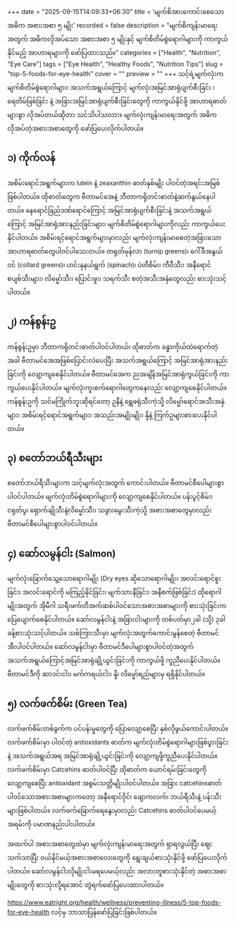 +++
date = "2025-09-15T14:09:33+06:30"
title = 'မျက်စိအားကောင်းစေသော အဓိက အစားအစာ ၅ မျိုး'
recorded = false
description = "မျက်စိကျန်းမာရေးအတွက် အဓိကလိုအပ်သော အစားအစာ ၅ မျိုးနှင့် မျက်စိတိမ်စွဲရောဂါများကို ကာကွယ်နိုင်မည့် အာဟာရများကို ဖော်ပြထားသည်။"
categories = ["Health", "Nutrition", "Eye Care"]
tags = ["Eye Health", "Healthy Foods", "Nutrition Tips"]
slug = "top-5-foods-for-eye-health"
cover = ""
preview = ""
+++
သင့်ရဲ့မျက်လုံးက မျက်စိတိမ်စွဲရောဂါများ၊ အသက်အရွယ်ကြောင့် မျက်လုံးအမြင်အာရုံပျက်စီးခြင်း ၊ ရေတိမ်ဖြစ်ခြင်း နဲ့ အခြားအမြင်အာရုံပျက်စီးခြင်းတွေကို ကာကွယ်နိုင်ဖို့ အာဟာရဓာတ်များစွာ လိုအပ်တယ်ဆိုတာ သင်သိပါသလား။ မျက်လုံးကျန်းမာရေးအတွက် အဓိက လိုအပ်တဲ့အစားအစာတွေကို ဖော်ပြပေးလိုက်ပါတယ်။

## ၁) ကိုက်လန်
အစိမ်းရောင်အရွက်များက lutein နဲ့ zeaxanthin ဓာတ်နှစ်မျိုး ပါဝင်တဲ့အရင်းအမြစ်ဖြစ်ပါတယ်။ ထိုဓာတ်တွေက ဗီတာမင်အေနဲ့ ဘီတာကရိုတင်းဓာတ်နဲ့ဆက်နွယ်နေပါတယ်။ နေရောင်ခြည်ဒဏ်ရောင်ကြောင့် အမြင်အာရုံပျက်စီးခြင်းနဲ့ အသက်အရွယ်ကြောင့် အမြင်အာရုံအားနည်းခြင်းများ၊ မျက်စိတိမ်စွဲရောဂါများကိုလည်း ကာကွယ်ပေးနိုင်ပါတယ်။ အစိမ်းရင့်ရောင်အရွက်များမှာလည်း မျက်လုံးကျန်းမာစေတဲ့အခြားသော အာဟာရဓာတ်တွေပါဝင်ပါသေးတယ်။ တရုတ်မုန်လာ (turnip greens)၊ ဂေါ်ဖီအနွယ်ဝင် (collard greens)၊ ဟင်းနုနယ်ရွက် (spinach)၊ ပဲတီစိမ်း၊ ကီဝီသီး၊ အနီရောင်စပျစ်သီးများ၊ လိမ္မော်သီး၊ ပြောင်းဖူး၊ သရက်သီး စတဲ့အသီးအနှံတွေလည်း စားသုံးသင့်ပါတယ်။

## ၂) ကန်စွန်းဥ
ကန်စွန်းဥမှာ ဘီတာကရိုတင်းဓာတ်ပါဝင်ပါတယ်၊ ထိုဓာတ်က ခန္ဓာကိုယ်ထဲရောက်တဲ့အခါ ဗီတာမင်အေအဖြစ်ပြောင်းလဲပေးပြီး အသက်အရွယ်ကြောင့် အမြင်အာရုံအားနည်းခြင်းကို လျော့ကျစေနိုင်ပါတယ်။ ဗီတာမင်အေက ညအချိန်အမြင်အာရုံကွယ်ခြင်းကို ကာကွယ်ပေးနိုင်ပါတယ်။ မျက်လုံးကူးစက်ရောဂါတွေကနေလည်း လျော့ကျစေနိုင်ပါတယ်။ ကန်စွန်းဥကို သင်မကြိုက်ဘူးဆိုရင်တော့ ဥနီနဲ့ ရွှေဖရုံသီးကဲ့သို့ လိမ္မော်ရောင်အသီးအနှံများ၊ အစိမ်းရင့်ရောင်အရွက်များ၊ အသည်းအမျိုးမျိုး၊ နို့နဲ့ ကြက်ဥများစားပေးနိုင်ပါတယ်။

## ၃) စတော်ဘယ်ရီသီးများ
စတော်ဘယ်ရီသီးများက သင့်မျက်လုံးအတွက် ကောင်းပါတယ်။ ဗီတာမင်စီပေါများစွာပါဝင်ပါတယ်။ မျက်လုံးတိမ်စွဲရောဂါများကို လျော့ကျစေနိုင်ပါတယ်။ ပန်းပွင့်စိမ်း၊ ငရုတ်ပွ၊ ရှောက်ချိုသီးနဲ့လိမ္မော်သီး၊ သခွားမွှေးသီးကဲ့သို့ အစားအစာတွေမှာလည်း ဗီတာမင်စီပေါများစွာပါဝင်ပါတယ်။

## ၄) ဆော်လမွန်ငါး (Salmon)
မျက်လုံးခြောက်သွေ့သောရောဂါမျိုး (Dry eyes ဆိုသောရောဂါမျိုး၊ အလင်းရောင်စူးခြင်း၊ အလင်းရောင်ကို မကြည့်နိုင်ခြင်း၊ မျက်သားနီခြင်း၊ အနီစက်ဖြစ်ခြင်း) ထိုရောဂါမျိုးအတွက် အိုမီဂါ သရီးဖက်တီအက်ဆစ်ပါဝင်သောအစားအစာများကို စားသုံးခြင်းက ပြေပျောက်စေနိုင်ပါတယ်။ ဆော်လမွန်ငါးနဲ့ အခြားငါးများကို တစ်ပတ်မှာ၂ခါ (သို့) ၃ခါ ခန့်စားသုံးသင့်ပါတယ်။ သစ်ကြားသီးမှာ မျက်လုံးအတွက်ကောင်းမွန်စေတဲ့ ဗီတာမင်အီးပါဝင်ပါတယ်။
ဆော်လမွန်ငါးမှာ ဗီတာမင်ဒီပေါများစွာပါဝင်တဲ့အတွက် အသက်အရွယ်ကြောင့်အမြင်အာရုံချို့ယွင်းခြင်းကို ကာကွယ်ဖို့ ကူညီပေးနိုင်ပါတယ်။ ဗီတာမင်ဒီကို ဆာဒင်းငါး၊ မက်ကရယ်ငါး၊ နို့၊ လိမ္မော်ရည်များမှ ရရှိနိုင်ပါတယ်။

## ၅) လက်ဖက်စိမ်း (Green Tea)
လက်ဖက်စိမ်းတစ်ခွက်က ပင်ပန်းမှုတွေကို ပြောလျော့စေပြီး နှစ်လိုဖွယ်ကောင်းပါတယ်။ လက်ဖက်စိမ်းမှာ ပါဝင်တဲ့ antioxidants ဓာတ်က မျက်လုံးတိမ်စွဲရောဂါများဖြစ်ပွားခြင်းနဲ့ အသက်အရွယ်အရ အမြင်အာရုံချို့ယွင်းခြင်းကို လျော့ကျဖို့ကူညီပေးနိုင်ပါတယ်။ လက်ဖက်စိမ်းမှာ
Catcehins ဓာတ်ပါဝင်ပြီး ထိုဓာတ်က ယောင်ရမ်းခြင်းတွေကိုလျော့ကျစေပြီး antioxidant အစွမ်းသတ္တိမျိုးပါဝင်ပါတယ်။ အခြား catcehinsဓာတ်ပါဝင်သောအစားအစာများကတော့ အနီရောင်ဝိုင်၊ ချောကလက်၊ ဘယ်ရီသီးနဲ့ ပန်းသီးများဖြစ်ပါတယ်။ လက်ဖက်ခြောက်ရေနွေးမှာလည်း Catcehins ဓာတ်ပါဝင်ပေမယ့် အရမ်းကို ပမာဏနည်းပါးပါတယ်။

အထက်ပါ အစားအစာတွေထဲမှာ မျက်လုံးကျန်းမာရေးအတွက် ရှာရလွယ်ပြီး ဈေးသက်သာပြီး ဝယ်နိုင်မယ့်အစားအစာလေးတွေကို ရွေးချယ်စားသုံးနိုင်ဖို့ ဖော်ပြပေးလိုက်ပါတယ်။ ဆော်လမွန်ငါးလိုမျိုးငါးမရပေမယ့်လည်း အလားတူစားသုံးနိုင်တဲ့ အစားအစာမျိုးတွေကို စားသုံးလို့ရအောင် တွဲရက်ဖော်ပြပေးထားပါတယ်။

https://www.eatright.org/health/wellness/preventing-illness/5-top-foods-for-eye-health လင့်မှ ဘာသာပြန်ဖော်ပြခြင်းဖြစ်ပါတယ်။